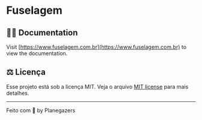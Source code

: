 # Fuselagem

## 🧚‍♂️ Documentation

Visit [https://www.fuselagem.com.br](https://www.fuselagem.com.br) to view the documentation.

## ⚖️ **Licença**

Esse projeto está sob a licença MIT. Veja o arquivo [MIT license](LICENSE) para mais detalhes.

---

Feito com 💜 by Planegazers
